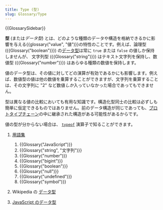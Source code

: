 ```yaml
---
title: Type (型)
slug: Glossary/Type
---
```


{{GlossarySidebar}}

**型** (または*データ型*) とは、どのような種類のデータや構造を格納できるかに影響を与える{{glossary("value", "値")}}の特性のことです。例えば、論理型 ({{Glossary("boolean")}}) の[データ型](/ja/docs/Web/JavaScript/Data_structures)は常に `true` または `false` の値しか保持しませんが、 文字列型 ({{Glossary("string")}}) はテキスト文字列を保持し、数値型 ({{Glossary("number")}}) はあらゆる種類の数値を保持します。

値のデータ型は、その値に対してどの演算が有効であるかにも影響します。例えば、数値型の値は他の数値を乗算することができますが、文字列を乗算することは、その文字列に "2" など数値*しか*入っていなかった場合であってもできません。

型は異なる値の比較においても有用な知識です。構造化型同士の比較は必ずしも簡単に仮定できるものではありません。前のデータ構造が同じであっても、[プロトタイプチェーン](/ja/docs/Web/JavaScript/Inheritance_and_the_prototype_chain)の中に継承された構造がある可能性があるからです。

値の型が分からない場合は、 [`typeof`](/ja/docs/Web/JavaScript/Reference/Operators/typeof) 演算子で知ることができます。

1. [用語集](/ja/docs/Glossary)

   1. {{Glossary("JavaScript")}}
   2. {{Glossary("string", "文字列")}}
   3. {{Glossary("number")}}
   4. {{Glossary("bigint")}}
   5. {{Glossary("boolean")}}
   6. {{Glossary("null")}}
   7. {{Glossary("undefined")}}
   8. {{Glossary("symbol")}}

2. Wikipedia の [データ型](https://ja.wikipedia.org/wiki/データ型)
3. [JavaScript のデータ型](/ja/docs/Web/JavaScript/Data_structures)
